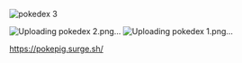 ![pokedex 3](https://github.com/urianlinck/projeto-react-apis/assets/125294858/2d60c527-24fc-44ff-af31-f7c136c6d93f)

![Uploading pokedex 2.png…]()
![Uploading pokedex 1.png…]()

https://pokepig.surge.sh/
